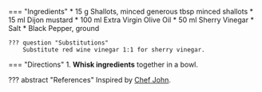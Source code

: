 === "Ingredients"
    * 15 g Shallots, minced generous tbsp minced shallots
    * 15 ml Dijon mustard
    * 100 ml Extra Virgin Olive Oil
    * 50 ml Sherry Vinegar
    * Salt
    * Black Pepper, ground

    ??? question "Substitutions"
        Substitute red wine vinegar 1:1 for sherry vinegar.

=== "Directions"
    1. **Whisk ingredients** together in a bowl.

??? abstract "References"
    Inspired by [Chef John](https://foodwishes.blogspot.com/2013/09/salad-lyonnaise-super-salad-from-city.html).
